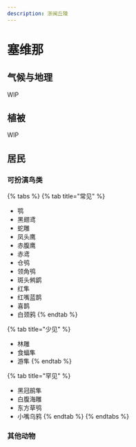 ```yaml
---
description: 浙闽丘陵
---
```


# 塞维那



## 气候与地理 <a id="qi-hou"></a>

‌WIP

## 植被 <a id="zhi-bei"></a>

WIP

## 居民 <a id="ju-min"></a>

### 可扮演鸟类 <a id="ke-ban-yan-niao-lei"></a>

{% tabs %}
{% tab title="常见" %}
* 鹗
* 黑翅鸢
* 蛇雕
* 凤头鹰
* 赤腹鹰
* 赤鸢
* 仓鸮
* 领角鸮
* 斑头鸺鹠
* 红隼
* 红嘴蓝鹊
* 喜鹊
* 白颈鸦
{% endtab %}

{% tab title="少见" %}
* 林雕
* 食蝠隼
* 游隼
{% endtab %}

{% tab title="罕见" %}
* 黑冠鹃隼
* 白腹海雕
* 东方草鸮
* 小嘴乌鸦
{% endtab %}
{% endtabs %}

### 其他动物

